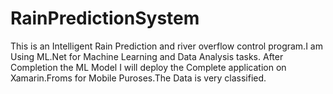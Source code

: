 # RainPredictionSystem
This is an Intelligent Rain Prediction and river overflow control program.I am Using ML.Net for Machine Learning and Data Analysis tasks. After Completion the ML Model I will deploy the Complete application on Xamarin.Froms for Mobile Puroses.The Data is very classified.
